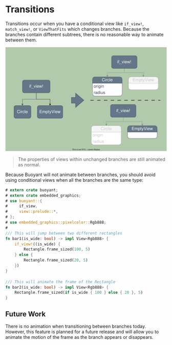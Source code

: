 # Transitions

Transitions occur when you have a conditional view like `if_view!`, `match_view!`, or
`ViewThatFits` which changes branches. Because the branches contain different subtrees,
there is no reasonable way to animate between them.

![Transition](./images/transition.svg)

> The properties of views within unchanged branches are still animated as normal.

Because Buoyant will not animate between branches, you should avoid using conditional
views when all the branches are the same type:

```rust
# extern crate buoyant;
# extern crate embedded_graphics;
# use buoyant::{
#     if_view,
#     view::prelude::*,
# };
# use embedded_graphics::pixelcolor::Rgb888;
# 
/// This will jump between two different rectangles
fn bar1(is_wide: bool) -> impl View<Rgb888> {
    if_view!((is_wide) {
        Rectangle.frame_sized(100, 5)
    } else {
        Rectangle.frame_sized(20, 5)
    })
}

/// This will animate the frame of the Rectangle
fn bar2(is_wide: bool) -> impl View<Rgb888> {
    Rectangle.frame_sized(if is_wide { 100 } else { 20 }, 5)
}
```

## Future Work

There is no animation when transitioning between branches today. However, this feature
is planned for a future release and will allow you to animate the motion of the frame
as the branch appears or disappears.
